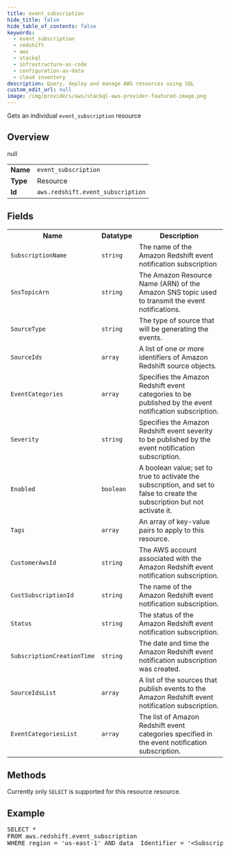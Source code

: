 ```yaml
---
title: event_subscription
hide_title: false
hide_table_of_contents: false
keywords:
  - event_subscription
  - redshift
  - aws
  - stackql
  - infrastructure-as-code
  - configuration-as-data
  - cloud inventory
description: Query, deploy and manage AWS resources using SQL
custom_edit_url: null
image: /img/providers/aws/stackql-aws-provider-featured-image.png
---
```

Gets an individual <code>event_subscription</code> resource

## Overview
<table><tbody>
<tr><td><b>Name</b></td><td><code>event_subscription</code></td></tr>
<tr><td><b>Type</b></td><td>Resource</td></tr>
null
<tr><td><b>Id</b></td><td><code>aws.redshift.event_subscription</code></td></tr>
</tbody></table>

## Fields
<table><tbody>
<tr><th>Name</th><th>Datatype</th><th>Description</th></tr>
<tr><td><code>SubscriptionName</code></td><td><code>string</code></td><td>The name of the Amazon Redshift event notification subscription</td></tr>
<tr><td><code>SnsTopicArn</code></td><td><code>string</code></td><td>The Amazon Resource Name (ARN) of the Amazon SNS topic used to transmit the event notifications.</td></tr>
<tr><td><code>SourceType</code></td><td><code>string</code></td><td>The type of source that will be generating the events.</td></tr>
<tr><td><code>SourceIds</code></td><td><code>array</code></td><td>A list of one or more identifiers of Amazon Redshift source objects.</td></tr>
<tr><td><code>EventCategories</code></td><td><code>array</code></td><td>Specifies the Amazon Redshift event categories to be published by the event notification subscription.</td></tr>
<tr><td><code>Severity</code></td><td><code>string</code></td><td>Specifies the Amazon Redshift event severity to be published by the event notification subscription.</td></tr>
<tr><td><code>Enabled</code></td><td><code>boolean</code></td><td>A boolean value; set to true to activate the subscription, and set to false to create the subscription but not activate it.</td></tr>
<tr><td><code>Tags</code></td><td><code>array</code></td><td>An array of key-value pairs to apply to this resource.</td></tr>
<tr><td><code>CustomerAwsId</code></td><td><code>string</code></td><td>The AWS account associated with the Amazon Redshift event notification subscription.</td></tr>
<tr><td><code>CustSubscriptionId</code></td><td><code>string</code></td><td>The name of the Amazon Redshift event notification subscription.</td></tr>
<tr><td><code>Status</code></td><td><code>string</code></td><td>The status of the Amazon Redshift event notification subscription.</td></tr>
<tr><td><code>SubscriptionCreationTime</code></td><td><code>string</code></td><td>The date and time the Amazon Redshift event notification subscription was created.</td></tr>
<tr><td><code>SourceIdsList</code></td><td><code>array</code></td><td>A list of the sources that publish events to the Amazon Redshift event notification subscription.</td></tr>
<tr><td><code>EventCategoriesList</code></td><td><code>array</code></td><td>The list of Amazon Redshift event categories specified in the event notification subscription.</td></tr>

</tbody></table>

## Methods
Currently only <code>SELECT</code> is supported for this resource resource.

## Example
<pre>
SELECT * 
FROM aws.redshift.event_subscription
WHERE region = 'us-east-1' AND data__Identifier = '&lt;SubscriptionName&gt;'
</pre>
